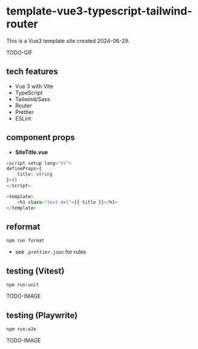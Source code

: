 # template-vue3-typescript-tailwind-router

This is a Vue3 template site created 2024-06-29.

TODO-GIF

## tech features

- Vue 3 with Vite
- TypeScript
- Tailwind/Sass
- Router
- Prettier
- ESLint

## component props

- **SiteTitle.vue**

```ts
<script setup lang="ts">
defineProps<{
	title: string
}>()
</script>

<template>
	<h1 class="text-4xl">{{ title }}</h1>
</template>
```

## reformat

```
npm run format
```

- see `.prettier.json` for rules

## testing (Vitest)

```
npm run:unit
```

TODO-IMAGE

## testing (Playwrite)

```
npm run:e2e
```

TODO-IMAGE
